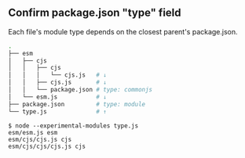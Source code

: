 ## Confirm package.json "type" field

Each file's module type depends on the closest parent's package.json.

```sh
.
├── esm
│   ├── cjs
│   │   ├── cjs
│   │   │   └── cjs.js   # ↓
│   │   ├── cjs.js       # ↓
│   │   └── package.json # type: commonjs
│   └── esm.js           # ↓
├── package.json         # type: module
└── type.js              # ↑
```

```console
$ node --experimental-modules type.js
esm/esm.js esm
esm/cjs/cjs.js cjs
esm/cjs/cjs/cjs.js cjs
```